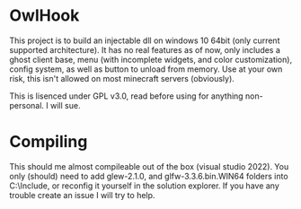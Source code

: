 # OwlHook

This project is to build an injectable dll on windows 10 64bit (only current supported architecture). It has no real features as of now, only includes a ghost client base, menu (with incomplete widgets, and color customization), config system, as well as button to unload from memory. Use at your own risk, this isn't allowed on most minecraft servers (obviously).

This is lisenced under GPL v3.0, read before using for anything non-personal. I will sue.

# Compiling

This should me almost compileable out of the box (visual studio 2022). You only (should) need to add glew-2.1.0, and glfw-3.3.6.bin.WIN64 folders into C:\Include, or reconfig it yourself in the solution explorer. If you have any trouble create an issue I will try to help.
